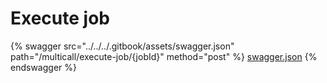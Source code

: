 # Execute job

{% swagger src="../../../.gitbook/assets/swagger.json" path="/multicall/execute-job/{jobId}" method="post" %}
[swagger.json](../../../.gitbook/assets/swagger.json)
{% endswagger %}
